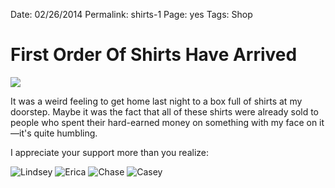 Date: 02/26/2014
Permalink: shirts-1
Page: yes
Tags: Shop

# First Order Of Shirts Have Arrived

![](http://f.cl.ly/items/1P0F0y3x0B262J3c3G0q/Image.jpg)

It was a weird feeling to get home last night to a box full of shirts at my doorstep. Maybe it was the fact that all of these shirts were already sold to people who spent their hard-earned money on something with my face on it—it's quite humbling.

I appreciate your support more than you realize:

![Lindsey](http://f.cl.ly/items/3Y2H401J451b3E0J3q0w/Image.jpg)
![Erica](http://f.cl.ly/items/1d3P1U311D2W2J3k2Z27/Image.jpg)
![Chase](http://f.cl.ly/items/09460P0p2N1k2n1m0I2a/Photo%20Mar%2008,%2011%2002%2029%20AM.jpg)
![Casey](http://f.cl.ly/items/3k1L1R350847273F0C37/Image.jpg)